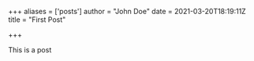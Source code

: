 +++
aliases = ['posts']
author = "John Doe"
date = 2021-03-20T18:19:11Z
title = "First Post"

+++

This is a post
